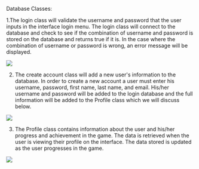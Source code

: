 
Database Classes: 

1.The login class will validate the username and password that the user inputs in the interface login menu. The login class will connect to the database and check to see if the combination of username and password is stored on the database and returns true if it is. In the case where the combination of username or password is wrong, an error message will be displayed.

![](https://github.com/markwindsorr/CS4770/blob/master/images/LoginUML%20(1).png)

2. The create account class will add a new user's information to the database. In order to create a new account a user must enter his username, password, first name, last name, and email. His/her username and password will be added to the login database and the full information will be added to the Profile class which we will discuss below.

![](https://github.com/markwindsorr/CS4770/blob/master/images/createAccount%20copy.png)

3. The Profile class contains information about the user and his/her progress and achievement in the game. The data is retrieved when the user is viewing their profile on the interface. The data stored is updated as the user progresses in the game. 

![](https://github.com/markwindsorr/CS4770/blob/master/images/profile%20(1).png)





